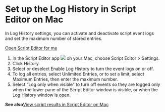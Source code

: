 # Set up the Log History in Script Editor on Mac

In Log History settings, you can activate and deactivate script event logs and set the maximum number of stored entries.

[Open Script Editor for me](https://support.apple.com/guide/script-editor/set-up-the-log-history-scpedt1137/2.11/mac/x-help-action:/openApp?bundleId=com.apple.ScriptEditor2)

1. In the Script Editor app ![](https://help.apple.com/assets/67DB7E842551EA97CB00BED5/67DB7E8502C5F38AAF0D7DC6/en_US/2d1774dafc25e40f6f806216d54cdf01.png) on your Mac, choose Script Editor > Settings.
2. Click History.
3. Select or deselect Enable Log History to turn the event logs on or off.
4. To log all entries, select Unlimited Entries, or to set a limit, select Maximum Entries, then enter the maximum number.
5. Select “Log only when visible” to turn off events so they are logged only when the lower pane of the Script Editor window is visible, or when the Log History window is open.

**See also**[View script results in Script Editor on Mac](https://support.apple.com/guide/script-editor/view-script-results-scpedt1123/2.11/mac/26)
